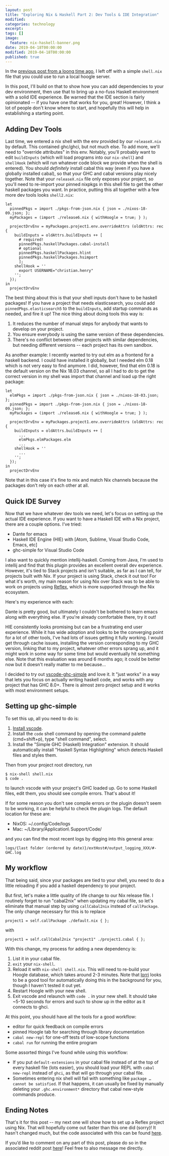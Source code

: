 ```yaml
---
layout: post
title: "Exploring Nix & Haskell Part 2: Dev Tools & IDE Integration"
modified:
categories: technology
excerpt:
tags: []
image:
  feature: nix-haskell-banner.png
date: 2019-04-18T00:00:00
modified: 2019-04-18T00:00:00
published: true
---
```


In the [previous post from a loong time ago](https://cah6.github.io/technology/nix-haskell-1/), 
I left off with a simple `shell.nix` file that you could use to run a local hoogle server. 

In this post, I'll build on that to show how you can add dependencies to your 
dev environment, then use that to bring up a no-fuss Haskell environment with a solid IDE
experience. Be warned that the IDE section is fairly opinionated -- if you have one
that works for you, great! However, I think a lot of people don't know where to start,
and hopefully this will help in establishing a starting point.

## Adding Dev Tools

Last time, we entered a nix shell with the env provided by our `releaseX.nix` by default. 
This contained ghc/ghci, but not much else. To add more, we'll need to "override 
attributes" in this env. Notably, you'll probably want to edit `buildInputs`
(which will load programs into our `nix-shell`) and `shellHook` (which will run
whatever code block we provide when the shell is entered). You should *definitely*
install cabal this way (even if you have a globally installed cabal), so that your GHC and
cabal versions play nicely together. Note that your `releaseX.nix` file only exposes
your project, so you'll need to re-import your pinned nixpkgs in this shell file to get the other
haskell packages you want. In practice, putting this all together with a few more
dev tools looks `shell2.nix`:
```
let 
  pinnedPkgs = import ./pkgs-from-json.nix { json = ./nixos-18-09.json; };
  myPackages = (import ./release6.nix { withHoogle = true; } );

  projectDrvEnv = myPackages.project1.env.overrideAttrs (oldAttrs: rec {
    buildInputs = oldAttrs.buildInputs ++ [ 
      # required!
      pinnedPkgs.haskellPackages.cabal-install
      # optional
      pinnedPkgs.haskellPackages.hlint
      pinnedPkgs.haskellPackages.hsimport
      ];
    shellHook = ''
      export USERNAME="christian.henry"
    '';
  });
in 
  projectDrvEnv
```

The best thing about this is that your shell inputs don't have to be haskell packages!
If you have a project that needs elasticsearch, you could add `pinnedPkgs.elasticsearch5`
to the `buildInputs`, add startup commands as needed, and fire it up! The nice
thing about doing tools this way is:
1. It reduces the number of manual steps for anybody that wants to develop on your
  project.
2. You ensure everybody is using the same version of these dependencies.
3. There's no conflict between other projects with similar dependencies, but needing
  different versions -- each project has its own sandbox.

As another example: I recently wanted to try out elm as a frontend for a haskell backend. I could
have installed it globally, but I needed elm 0.18 which is not very easy to find anymore.
I did, however, find that elm 0.18 is the default version on the Nix 18.03 channel, so all I 
had to do to get the correct version in my shell was import that channel and
load up the right package:
```
let 
  elmPkgs = import ./pkgs-from-json.nix { json = ./nixos-18-03.json; };
  pinnedPkgs = import ./pkgs-from-json.nix { json = ./nixos-18-09.json; };
  myPackages = (import ./release6.nix { withHoogle = true; } );

  projectDrvEnv = myPackages.project1.env.overrideAttrs (oldAttrs: rec {
    buildInputs = oldAttrs.buildInputs ++ [ 
      ...
      elmPkgs.elmPackages.elm
      ...
    shellHook = ''
      ...
    '';
  });
in 
  projectDrvEnv
```
Note that in this case it's fine to mix and match Nix channels because the packages
don't rely on each other at all.

## Quick IDE Survey

Now that we have whatever dev tools we need, let's focus on setting up the actual
IDE experience. If you want to have a Haskell IDE with a Nix project, there are a couple options.
I've tried:
- Dante for emacs
- Haskell IDE Engine (HIE) with [Atom, Sublime, Visual Studio Code, Emacs, etc]
- ghc-simple for Visual Studio Code

I also want to quickly mention intellij-haskell. Coming from Java, I'm used to
intellij and find that this plugin provides an excellent overall dev experience. However,
it's tied to Stack projects and isn't suitable, as far as I can tell, for projects built with Nix. If your
project is using Stack, check it out too! For what it's worth, my main reason
for using Nix over Stack was to be able to work on projects using [Reflex](https://reflex-frp.org/),
which is more supported through the Nix ecosystem. 

Here's my experience with each:

Dante is pretty good, but ultimately I couldn't be bothered to learn emacs along
with everything else. If you're already comfortable there, try it out!

HIE consistently looks promising but can be a frustrating end user experience. While it has wide adoption
and looks to be the converging point for a lot of other tools, I've had lots of issues getting
it fully working. I would get through cache issues, installing the version
corresponding to my GHC version, linking that to my project, whatever other errors
sprang up, and it might work in some way for some time but would eventually hit something else. Note that this evaluation was around 6 months ago; it could be better now but it doesn't really matter to me because...

I decided to try out [vscode-ghc-simple](https://github.com/dramforever/vscode-ghc-simple)
and love it. It "just works" in a way that lets you focus on actually writing
haskell code, and works with any project that has GHC 8.0+. There is almost zero
project setup and it works with most environment setups. 

## Setting up ghc-simple

To set this up, all you need to do is:
1. [Install vscode](https://code.visualstudio.com/). 
2. Install the `code` shell command by opening the command palette (cmd+shift+p), type
  "shell command", select. 
3. Install the "Simple GHC (Haskell) Integration" extension. It should automatically
  install "Haskell Syntax Highlighting" which detects Haskell files and styles them.

Then from your project root directory, run
```
$ nix-shell shell.nix
$ code .
```
to launch vscode with your project's GHC loaded up. Go to some Haskell files, edit
them, you should see compile errors. That's about it!

If for some reason you don't see compile errors or the plugin doesn't seem to be
working, it can be helpful to check the plugin logs. The default location for these
are:
* NixOS: ~/.config/Code/logs
* Mac: ~/Library/Application\ Support/Code/

and you can find the most recent logs by digging into this general area:
```
logs/{last folder (ordered by date)}/extHost#/output_logging_XXX/#-GHC.log
```

## My workflow

That being said, since your packages are tied to your shell, you need to do a little
reloading if you add a haskell dependency to your project. 

But first, let's make a little quality of life change to our Nix release file. I
routinely forget to run "cabal2nix" when updating my cabal file, so let's eliminate
that manual step by using `callCabal2nix` instead of `callPackage`. The only
change necessary for this is to replace
```
project1 = self.callPackage ./default.nix { };
```
with
```
project1 = self.callCabal2nix "project1" ./project1.cabal { };
```

With this change, my process for adding a new dependency is:
1. List it in your cabal file.
2. `exit` your `nix-shell`. 
3. Reload it with `nix-shell shell.nix`. This will need to re-build your Hoogle database, 
  which takes around 2-3 minutes. Note that [lorri](https://github.com/target/lorri) looks to be a good tool for automatically doing this in the background for you, though I haven't tested it out yet.  
4. Restart Hoogle with your new shell.
5. Exit vscode and relaunch with `code .` in your new shell. It should take ~5-10 seconds
  for errors and such to show up in the editor as it connects to ghci. 

At this point, you should have all the tools for a good workflow:
- editor for quick feedback on compile errors
- pinned Hoogle tab for searching through library documentation
- `cabal new-repl` for one-off tests of low-scope functions
- `cabal run` for running the entire program

Some assorted things I've found while using this workflow:
- If you put `default-extensions` in your cabal file instead of at the top of 
  every haskell file (lots easier), you should load your REPL with `cabal new-repl`
  instead of `ghci`, as that will go through your cabal file.
- Sometimes entering nix shell will fail with something like `package … cannot be satisfied`.
  If that happens, it can usually be fixed by manually deleting your `.ghc.environment*`
  directory that cabal new-style commands produce.

## Ending Notes

That's it for this post -- my next one will show how to set up a
Reflex project using Nix. That will hopefully come out faster than this one did (sorry)! It hasn't
changed much, but the code associated with this can be found [here](https://github.com/cah6/haskell-nix-skeleton-1).

If you’d like to comment on any part of this post, please do so in the associated 
reddit post [here]()! Feel free to also message me directly.
